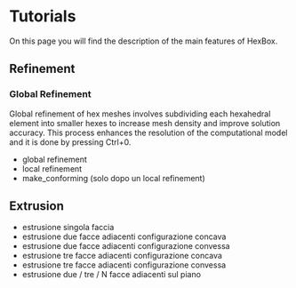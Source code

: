 # Tutorials

On this page you will find the description of the main features of HexBox.

## Refinement


### Global Refinement
Global refinement of hex meshes involves subdividing each hexahedral element into 
smaller hexes to increase mesh density and improve solution accuracy. This process enhances the resolution of the computational
model and it is done by pressing Ctrl+0.

- global refinement
- local refinement
- make_conforming (solo dopo un local refinement)

## Extrusion

- estrusione singola faccia
- estrusione due facce adiacenti configurazione concava
- estrusione due facce adiacenti configurazione convessa
- estrusione tre facce adiacenti configurazione concava
- estrusione tre facce adiacenti configurazione convessa
- estrusione due / tre / N facce adiacenti sul piano

